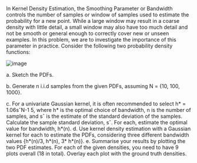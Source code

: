 In Kernel Density Estimation, the Smoothing Parameter or Bandwidth controls the number of
samples or window of samples used to estimate the probability for a new point. While a large
window may result in a coarse density with little detail, a small window may also have too much
detail and not be smooth or general enough to correctly cover new or unseen examples.
In this problem, we are to investigate the importance of this parameter in practice.
Consider the following two probability density functions:

![image](https://github.com/niloufareshghi/Pattern-Recognition/assets/47944007/1fa48047-9122-40f7-9b4e-3b59652dec6c)

a. Sketch the PDFs.

b. Generate n i.i.d samples from the given PDFs, assuming N = {10, 100, 1000}.

c. For a univariate Gaussian kernel, it is often recommended to select h* = 1.06sˆN-1 5,
where h* is the optimal choice of bandwidth, n is the number of samples, and sˆ is the
estimate of the standard deviation of the samples. Calculate the sample standard deviation, sˆ. For each, estimate the optimal value for bandwidth, h*(n).
d. Use kernel density estimation with a Gaussian kernel for each to estimate the PDFs,
considering three different bandwidth values {h*(n)/3, h*(n), 3* h*(n)}.
e. Summarise your results by plotting the two PDF estimates. For each of the given densities, you need to have 9 plots overall (18 in total). Overlay each plot with the ground truth densities. 
